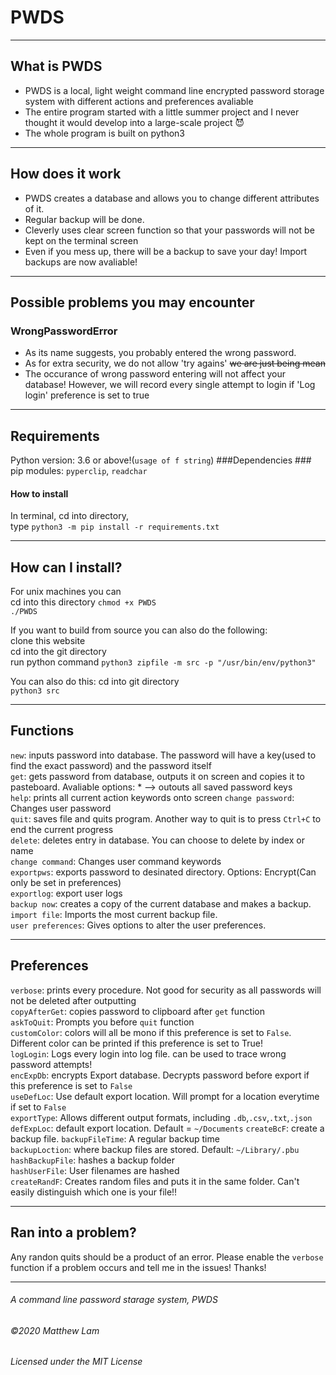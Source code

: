 # PWDS #
- - - -
## What is PWDS ##
* PWDS is a local, light weight command line encrypted password storage system with different actions and preferences avaliable 
* The entire program started with a little summer project and I never thought it would develop into a large-scale project :smiling_imp:
* The whole program is built on python3
- - - -
## How does it work ##
* PWDS creates a database and allows you to change different attributes of it.
* Regular backup will be done.
* Cleverly uses clear screen function so that your passwords will not be kept on the terminal screen
* Even if you mess up, there will be a backup to save your day! Import backups are now avaliable!  
- - - -  
## Possible problems you may encounter ##  
### WrongPasswordError ###  
* As its name suggests, you probably entered the wrong password. 
* As for extra security, we do not allow 'try agains' ~~we are just being mean~~  
* The occurance of wrong password entering will not affect your database! However, we will record every single attempt to login if 'Log login' preference is set to true

- - - -  
## Requirements ##
Python version: 3.6 or above!(`usage of f string`)
###Dependencies ###
pip modules: `pyperclip`, `readchar`  
#### How to install ####
In terminal, cd into directory,  
type `python3 -m pip install -r requirements.txt`

- - - -
##  How can I install? ##
For unix machines you can    
cd into this directory
`chmod +x PWDS`  
`./PWDS`  

If you want to build from source you can also do the following:  
clone this website  
cd into the git directory  
run python command `python3 zipfile -m src -p "/usr/bin/env/python3"`  
  
You can also do this:
cd into git directory  
`python3 src`
- - - -
## Functions ##
`new`: inputs password into database. The password will have a key(used to find the exact password) and the password itself  
`get`: gets password from database, outputs it on screen and copies it to pasteboard. Avaliable options: * --> outouts all saved password keys  
`help`: prints all current action keywords onto screen
`change password`: Changes user password  
`quit`: saves file and quits program. Another way to quit is to press `Ctrl+C` to end the current progress  
`delete`: deletes entry in database. You can choose to delete by index or name  
`change command`: Changes user command keywords  
`exportpws`: exports password to desinated directory. Options: Encrypt(Can only be set in preferences)  
`exportlog`: export user logs  
`backup now`: creates a copy of the current database and makes a backup.  
`import file`: Imports the most current backup file.  
`user preferences`: Gives options to alter the user preferences.  
 - - - -
## Preferences ##
`verbose`: prints every procedure. Not good for security as all passwords will not be deleted after outputting  
`copyAfterGet`: copies password to clipboard after `get` function  
`askToQuit`: Prompts you before `quit` function  
`customColor`: colors will all be mono if this preference is set to `False`. Different color can be printed if this preference is set to True!   
`logLogin`: Logs every login into log file. can be used to trace wrong password attempts!  
`encExpDb`: encrypts Export database. Decrypts password before export if this preference is set to `False`  
`useDefLoc`: Use default export location. Will prompt for a location everytime if set to `False`  
`exportType`: Allows different output formats, including `.db`,`.csv`,`.txt`,`.json`    
`defExpLoc`: default export location. Default = `~/Documents`
`createBcF`: create a backup file.
`backupFileTime`: A regular backup time  
`backupLoction`: where backup files are stored. Default: `~/Library/.pbu`  
`hashBackupFile`: hashes a backup folder  
`hashUserFile`: User filenames are hashed  
`createRandF`: Creates random files and puts it in the same folder. Can't easily distinguish which one is your file!!
- - - -
## Ran into a problem? ##
Any randon quits should be a product of an error.
Please enable the `verbose` function if a problem occurs and tell me in the issues!
Thanks!
- - - -
###### A command line password starage system, PWDS
###### ©2020 Matthew Lam
###### Licensed under the MIT License




 